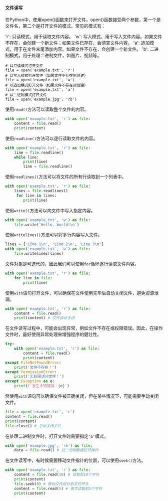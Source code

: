 #### 文件读写

在Python中，使用open()函数来打开文件。open()函数接受两个参数，第一个是文件名，第二个是打开文件的模式。常见的模式有：

'r': 只读模式，用于读取文件内容。
'w': 写入模式，用于写入文件内容。如果文件不存在，会创建一个新文件；如果文件已存在，会清空文件内容。
'a': 追加模式，用于在文件末尾添加内容。如果文件不存在，会创建一个新文件。
'b': 二进制模式，用于处理二进制文件，如图片、视频等。

```
# 以只读模式打开文件
file = open('example.txt', 'r') 
# 以写入模式打开文件（如果文件不存在则创建） 
file = open('example.txt', 'w') 
# 以追加模式打开文件（如果文件不存在则创建） 
file = open('example.txt', 'a') 
# 以二进制模式打开文件 
file = open('example.jpg', 'rb')
```

使用`read()`方法可以读取整个文件的内容。

```python
with open('example.txt', 'r') as file: 
    content = file.read() 
    print(content)
```

使用`readline()`方法可以逐行读取文件的内容。

```python
with open('example.txt', 'r') as file: 
    line = file.readline() 
    while line:
        print(line) 
        line = file.readline()
```

使用`readlines()`方法可以将文件的所有行读取到一个列表中。

```python
with open('example.txt', 'r') as file: 
    lines = file.readlines()
     for line in lines: 
        print(line)
```

使用`write()`方法可以向文件中写入指定内容。

```python
with open('example.txt', 'w') as file: 
    file.write('Hello, World!\n')
```

使用`writelines()`方法可以将多行内容写入文件。

```python
lines = ['Line 1\n', 'Line 2\n', 'Line 3\n'] 
with open('example.txt', 'w') as file: 
    file.writelines(lines)
```

文件对象是可迭代的，因此我们可以使用`for`循环逐行读取文件内容。

```python
with open('example.txt', 'r') as file: 
    for line in file: 
        print(line)
```

使用`with`语句打开文件，可以确保在文件使用完毕后自动关闭文件，避免资源泄漏。

```python
with open('example.txt', 'r') as file: 
    content = file.read() 
    print(content) # 文件自动关闭
```

在文件读写过程中，可能会出现异常，例如文件不存在或权限错误。因此，在操作文件时，最好使用异常处理来增强程序的健壮性。

```python
try: 
    with open('example.txt', 'r') as file: 
        content = file.read()
        print(content) 
except FileNotFoundError: 
    print('文件不存在！') 
except PermissionError: 
    print('无权限访问文件！') 
except Exception as e: 
    print(f'发生未知错误：{e}')
```

然使用`with`语句可以确保文件被正确关闭，但在某些情况下，可能需要手动关闭文件。

```python
file = open('example.txt', 'r') 
content = file.read() 
print(content)
file.close() # 手动关闭文件
```

在处理二进制文件时，打开文件时需要指定`'b'`模式。

```python
with open('example.jpg', 'rb') as file: 
    data = file.read() # 对二进制数据进行操作
```

在文件读写中，有时候需要移动文件指针的位置，可以使用`seek()`方法。

```python
with open('example.txt', 'r') as file: 
    content = file.read(10) # 读取前10个字符 
    print(content) 
    file.seek(0) # 移动文件指针到文件开头 
    content = file.read(5) # 再次读取前5个字符 
    print(content)
```

